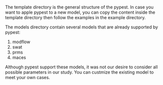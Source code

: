 The template directory is the general structure of the pypest. In case you want to apple pypest to a new model, you can copy the content inside the template directory then follow the examples in the example directory.

The models directory contain several models that are already supported by pypest:

1. modflow
2. swat
3. prms
4. maces

Although pypest support these models, it was not our desire to consider all possible parameters in our study. You can custmize the existing model to meet your own cases.
